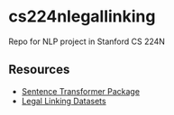 # cs224nlegallinking
Repo for NLP project in Stanford CS 224N

## Resources
* [Sentence Transformer Package](https://www.sbert.net/docs/quickstart.html)
* [Legal Linking Datasets](https://github.com/mayhewsw/legal-linking)